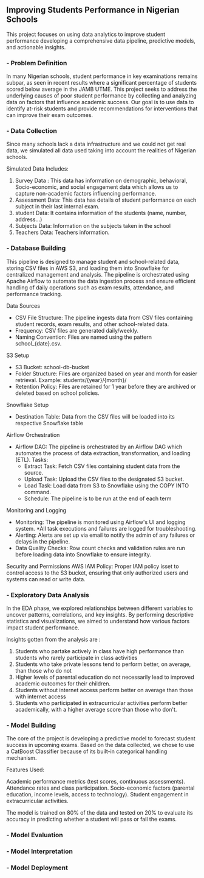## Improving Students Performance in Nigerian Schools
This project focuses on using data analytics to improve student performance developing a comprehensive data pipeline, predictive models, and actionable insights.

### - Problem Definition
 
In many Nigerian schools, student performance in key examinations remains subpar, as seen in recent results where a significant percentage of students scored below average in the JAMB UTME. This project seeks to address the underlying causes of poor student performance by collecting and analyzing data on factors that influence academic success. Our goal is to use data to identify at-risk students and provide recommendations for interventions that can improve their exam outcomes.

### - Data Collection

Since many schools lack a data infrastructure and we could not get real data, we simulated all data used taking into account the realities of Nigerian schools.

Simulated Data Includes: 

1. Survey Data : This data has information on demographic, behavioral, Socio-economic, and social engagement data which allows us to capture non-academic factors influencing performance.
2. Assessment Data:  This data has details of student performance on each subject in their last internal exam.
3. student Data: It contains information of the students (name, number, address...)
4. Subjects Data: Information on the subjects taken in the school
5. Teachers Data: Teachers information.

### - Database Building
This pipeline is designed to manage student and school-related data, storing CSV files in AWS S3, and loading them into Snowflake for centralized management and analysis. The pipeline is orchestrated using Apache Airflow to automate the data ingestion process and ensure efficient handling of daily operations such as exam results, attendance, and performance tracking.

Data Sources

* CSV File Structure: The pipeline ingests data from CSV files containing student records, exam results, and other school-related data.
* Frequency: CSV files are generated daily/weekly.
* Naming Convention: Files are named using the pattern school_{date}.csv.
   
S3 Setup
*  S3 Bucket: school-db-bucket
* Folder Structure: Files are organized based on year and month for easier retrieval. Example: students/{year}/{month}/
*  Retention Policy: Files are retained for 1 year before they are archived or deleted based on school policies.

 Snowflake Setup
* Destination Table: Data from the CSV files will be loaded into its respective Snowflake table
  
Airflow Orchestration
*  Airflow DAG: The pipeline is orchestrated by an Airflow DAG which automates the process of data extraction, transformation, and loading (ETL).
   Tasks:
    * Extract Task: Fetch CSV files containing student data from the source.
    * Upload Task: Upload the CSV files to the designated S3 bucket.
    * Load Task: Load data from S3 to Snowflake using the COPY INTO command.
    *  Schedule: The pipeline is to be run at the end of each term
      
Monitoring and Logging
* Monitoring: The pipeline is monitored using Airflow's UI and logging system.
    *All task executions and failures are logged for troubleshooting.
* Alerting: Alerts are set up via email to notify the admin of any failures or delays in the pipeline.
* Data Quality Checks: Row count checks and validation rules are run before loading data into Snowflake to ensure integrity.

 Security and Permissions
AWS IAM Policy: Proper IAM policy isset to control access to the S3 bucket, ensuring that only authorized users and systems can read or write data.



### - Exploratory Data Analysis 

In the EDA phase, we explored relationships between different variables to uncover patterns, correlations, and key insights. By performing descriptive statistics and visualizations, we aimed to understand how various factors impact student performance.

Insights gotten from the analysis are : 
1. Students who partake actively in class have high performance than students who rarely participate in class activities
2. Students who take private lessons tend to perform better, on average, than those who do not
3. Higher levels of parental education do not necessarily lead to improved academic outcomes for their children.
4. Students without internet access perform better on average than those with internet access
5. Students who participated in extracurricular activities perform better academically, with a higher average score than those who don't.

### - Model Building 

The core of the project is developing a predictive model to forecast student success in upcoming exams. Based on the data collected, we chose to use a CatBoost Classifier because of its built-in categorical handling mechanism.

Features Used:

Academic performance metrics (test scores, continuous assessments).
Attendance rates and class participation.
Socio-economic factors (parental education, income levels, access to technology).
Student engagement in extracurricular activities.

The model is trained on 80% of the data and tested on 20% to evaluate its accuracy in predicting whether a student will pass or fail the exams.

### - Model Evaluation

### - Model Interpretation 

### - Model Deployment 

